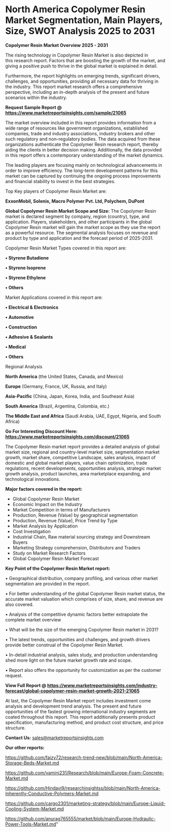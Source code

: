 # North America Copolymer Resin Market Segmentation, Main Players, Size, SWOT Analysis 2025 to 2031

<Strong> Copolymer Resin Market Overview 2025 - 2031</strong>

The rising technology in Copolymer Resin Market is also depicted in this research report. Factors that are boosting the growth of the market, and giving a positive push to thrive in the global market is explained in detail.

Furthermore, the report highlights on emerging trends, significant drivers, challenges, and opportunities, providing all necessary data for thriving in the industry. This report market research offers a comprehensive perspective, including an in-depth analysis of the present and future scenarios within the industry.

<strong>Request Sample Report @ <a href=https://www.marketreportsinsights.com/sample/21065>https://www.marketreportsinsights.com/sample/21065</a></strong>

The market overview included in this report provides information from a wide range of resources like government organizations, established companies, trade and industry associations, industry brokers and other such regulatory and non-regulatory bodies. The data acquired from these organizations authenticate the Copolymer Resin research report, thereby aiding the clients in better decision making. Additionally, the data provided in this report offers a contemporary understanding of the market dynamics.

The leading players are focusing mainly on technological advancements in order to improve efficiency. The long-term development patterns for this market can be captured by continuing the ongoing process improvements and financial stability to invest in the best strategies.

Top Key players of Copolymer Resin Market are:

<strong>ExxonMobil, Solenis, Macro Polymer Pvt. Ltd, Polychem, DuPont</strong>

<strong><b>Global Copolymer Resin Market Scope and Size:</b></strong>
The Copolymer Resin market is declared segment by company, region (country), type, and application. Players, stakeholders, and other participants in the global Copolymer Resin market will gain the market scope as they use the report as a powerful resource. The segmental analysis focuses on revenue and product by type and application and the forecast period of 2025-2031.

Copolymer Resin Market Types covered in this report are:

<strong>• Styrene Butadiene

• Styrene Isoprene

• Styrene Ethylene

• Others</strong>

Market Applications covered in this report are:

<strong>• Electrical & Electronics

• Automotive

• Construction

• Adhesive & Sealants

• Medical

• Others</strong> 

Regional Analysis

<strong>North America</strong> (the United States, Canada, and Mexico)

<strong>Europe</strong> (Germany, France, UK, Russia, and Italy)

<strong>Asia-Pacific</strong> (China, Japan, Korea, India, and Southeast Asia)

<strong>South America</strong> (Brazil, Argentina, Colombia, etc.)

<strong>The Middle East and Africa</strong> (Saudi Arabia, UAE, Egypt, Nigeria, and South Africa)

<strong>Go For Interesting Discount Here: <a href=https://www.marketreportsinsights.com/discount/21065>https://www.marketreportsinsights.com/discount/21065</a></strong>

The Copolymer Resin market report provides a detailed analysis of global market size, regional and country-level market size, segmentation market growth, market share, competitive Landscape, sales analysis, impact of domestic and global market players, value chain optimization, trade regulations, recent developments, opportunities analysis, strategic market growth analysis, product launches, area marketplace expanding, and technological innovations.

<strong><b>Major factors covered in the report:</b></strong>
<ul>
  <li>Global Copolymer Resin Market </li>
  <li>Economic Impact on the Industry</li>
  <li>Market Competition in terms of Manufacturers</li>
  <li>Production, Revenue (Value) by geographical segmentation</li>
  <li>Production, Revenue (Value), Price Trend by Type</li>
  <li>Market Analysis by Application</li>
  <li>Cost Investigation</li>
  <li>Industrial Chain, Raw material sourcing strategy and Downstream Buyers</li>
  <li>Marketing Strategy comprehension, Distributors and Traders</li>
  <li>Study on Market Research Factors</li>
  <li>Global Copolymer Resin Market Forecast</li>
</ul>

<strong><b>Key Point of the Copolymer Resin Market report:</b></strong>

• Geographical distribution, company profiling, and various other market segmentation are provided in the report.

• For better understanding of the global Copolymer Resin market status, the accurate market valuation which comprises of size, share, and revenue are also covered.

• Analysis of the competitive dynamic factors better extrapolate the complete market overview

• What will be the size of the emerging Copolymer Resin market in 2031?

• The latest trends, opportunities and challenges, and growth drivers provide better construal of the Copolymer Resin Market.

• In-detail industrial analysis, sales study, and production understanding shed more light on the future market growth rate and scope.

• Report also offers the opportunity for customization as per the customer request.

<strong><b>View Full Report @ <a href=https://www.marketreportsinsights.com/industry-forecast/global-copolymer-resin-market-growth-2021-21065>https://www.marketreportsinsights.com/industry-forecast/global-copolymer-resin-market-growth-2021-21065</a></b></strong>


At last, the Copolymer Resin Market report includes investment come analysis and development trend analysis. The present and future opportunities of the fastest growing international industry segments are coated throughout this report. This report additionally presents product specification, manufacturing method, and product cost structure, and price structure.

<strong>Contact Us:</strong>
sales@marketreportsinsights.com

<strong>Our other reports:</strong>

<a href=https://github.com/faizy72/research-trend-new/blob/main/North-America-Storage-Beds-Market.md>https://github.com/faizy72/research-trend-new/blob/main/North-America-Storage-Beds-Market.md</a>

<a href=https://github.com/yamini231/Research/blob/main/Europe-Foam-Concrete-Market.md>https://github.com/yamini231/Research/blob/main/Europe-Foam-Concrete-Market.md</a>

<a href=https://github.com/Hindavi9/researchinsightss/blob/main/North-America-Inherently-Conductive-Polymers-Market.md>https://github.com/Hindavi9/researchinsightss/blob/main/North-America-Inherently-Conductive-Polymers-Market.md</a>

<a href=https://github.com/cargo2301/marketing-strategy/blob/main/Europe-Liquid-Cooling-System-Market.md>https://github.com/cargo2301/marketing-strategy/blob/main/Europe-Liquid-Cooling-System-Market.md</a>

<a href=https://github.com/anurag765555/market/blob/main/Europe-Hydraulic-Power-Tools-Market.md>https://github.com/anurag765555/market/blob/main/Europe-Hydraulic-Power-Tools-Market.md</a>"
